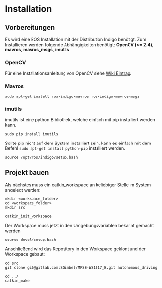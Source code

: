 # Installation


## Vorbereitungen

Es wird eine ROS Installation mit der Distribution Indigo benötigt. 
Zum Installieren werden folgende Abhängigkeiten benötigt: **OpenCV (>= 2.4)**, **mavros**, **mavros_msgs**, **imutils**

### OpenCV
Für eine Installationsanleitung von OpenCV siehe [Wiki Eintrag](https://gitlab.com/SGimbel/MPSE-WS1617_B/wikis/opencv%20installation).

### Mavros
```shell
sudo apt-get install ros-indigo-mavros ros-indigo-mavros-msgs
```

### imutils 
imutils ist eine python Bibliothek, welche einfach mit pip installiert werden kann.

```shell
sudo pip install imutils
```

Sollte pip nicht auf dem System installiert sein, kann es einfach mit dem Befehl `sudo apt-get install python-pip` installiert werden. 


```shell
source /opt/ros/indigo/setup.bash
```

## Projekt bauen

Als nächstes muss ein catkin_workspace an beliebiger Stelle im System angelegt werden: 

```shell
mkdir <workspace_folder>
cd <workspace_folder>
mkdir src 

catkin_init_workspace
```

Der Workspace muss jetzt in den Umgebungsvariablen bekannt gemacht werden

```shell
source devel/setup.bash
```

Anschließend wird das Repository in den Workspace geklont und der Workspace gebaut:

```shell
cd src
git clone git@gitlab.com:SGimbel/MPSE-WS1617_B.git autonomous_driving

cd ../
catkin_make
```


